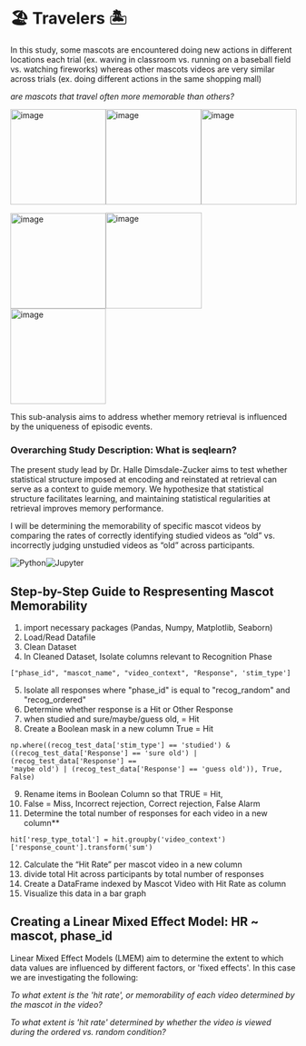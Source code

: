 
# 🏖️ Travelers 🏝️ 

In this study, some mascots are encountered doing new actions in different locations each trial (ex. waving in classroom vs. running on a baseball field vs. watching fireworks) whereas other mascots videos are very similar across trials (ex. doing different actions in the same shopping mall)

*are mascots that travel often more memorable than others?* 

<img width="168" alt="image" src="https://user-images.githubusercontent.com/74158727/122775324-02370200-d278-11eb-99c6-57cc9ea41254.png"><img width="168" alt="image" src="https://user-images.githubusercontent.com/74158727/122775518-36122780-d278-11eb-9284-9ff3650efad8.png"><img width="168" alt="image" src="https://user-images.githubusercontent.com/74158727/122775285-f8150380-d277-11eb-9f00-1beaccf4e430.png">

<img width="168" alt="image" src="https://user-images.githubusercontent.com/74158727/122774004-d2d3c580-d276-11eb-8eec-6f8fd255ba24.png"><img width="169" alt="image" src="https://user-images.githubusercontent.com/74158727/122774296-10385300-d277-11eb-8204-da4454d3852a.png"><img width="168" alt="image" src="https://user-images.githubusercontent.com/74158727/122774404-25ad7d00-d277-11eb-8c94-5a8fe420cdb7.png">

This sub-analysis aims to address whether memory retrieval is influenced by the uniqueness of episodic events. 

### Overarching Study Description: What is seqlearn?  
The present study lead by Dr. Halle Dimsdale-Zucker aims to test whether statistical structure imposed at encoding and reinstated at retrieval can serve as a context to guide memory. We hypothesize that statistical structure facilitates learning, and maintaining statistical regularities at retrieval improves memory performance.

I will be determining the memorability of specific mascot videos by comparing the rates of correctly identifying studied videos as “old” vs. incorrectly judging unstudied videos as “old” across participants.

<img alt="Python" src="https://img.shields.io/badge/python-%2314354C.svg?style=for-the-badge&logo=python&logoColor=white"><img alt="Jupyter" src="https://img.shields.io/badge/Jupyter-%23F37626.svg?style=for-the-badge&logo=Jupyter&logoColor=white" />

## Step-by-Step Guide to Respresenting Mascot Memorability

1. import necessary packages (Pandas, Numpy, Matplotlib, Seaborn)
2. Load/Read Datafile
3. Clean Dataset
4. In Cleaned Dataset, Isolate columns relevant to Recognition Phase
```
["phase_id", "mascot_name", "video_context", "Response", 'stim_type']
```
5. Isolate all responses where "phase_id" is equal to "recog_random" and "recog_ordered"
6. Determine whether response is a Hit or Other Response
7. when studied and sure/maybe/guess old, = Hit
8. Create a Boolean mask in a new column True = Hit
```
np.where((recog_test_data['stim_type'] == 'studied') & 
((recog_test_data['Response'] == 'sure old') | (recog_test_data['Response'] == 
'maybe old') | (recog_test_data['Response'] == 'guess old')), True, False)

```
9. Rename items in Boolean Column so that TRUE = Hit,
10. False = Miss, Incorrect rejection, Correct rejection, False Alarm
11. Determine the total number of responses for each video in a new column** 
```
hit['resp_type_total'] = hit.groupby('video_context')['response_count'].transform('sum')
```
12. Calculate the “Hit Rate” per mascot video in a new column
13. divide total Hit across participants by total number of responses
14. Create a DataFrame indexed by Mascot Video with Hit Rate as column
15. Visualize this data in a bar graph

## Creating a Linear Mixed Effect Model: HR ~ mascot, phase_id
Linear Mixed Effect Models (LMEM) aim to determine the extent to which data values are influenced by different factors, or 'fixed effects'. In this case we are investigating the following:

 _To what extent is the 'hit rate', or memorability of each video determined by the mascot in the video?_
 
 _To what extent is 'hit rate' determined by whether the video is viewed during the ordered vs. random condition?_
